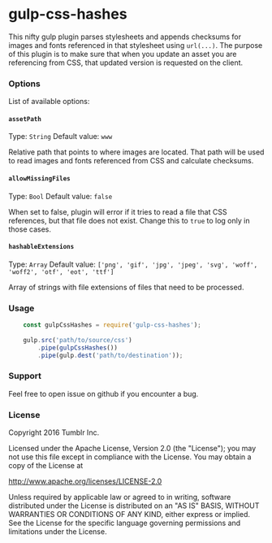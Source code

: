 # gulp-css-hashes

This nifty gulp plugin parses stylesheets and appends checksums for images and fonts referenced in that stylesheet using `url(...)`.
The purpose of this plugin is to make sure that when you update an asset you are referencing from CSS, that updated version is requested on the client.
 
### Options

List of available options:

#### `assetPath`
Type: `String`
Default value: `www`

Relative path that points to where images are located. That path will be used to read images and fonts referenced from CSS and calculate checksums.

#### `allowMissingFiles`
Type: `Bool`
Default value: `false`

When set to false, plugin will error if it tries to read a file that CSS references, but that file does not exist. Change this to `true` to log only in those cases. 

#### `hashableExtensions`
Type: `Array`
Default value: `['png', 'gif', 'jpg', 'jpeg', 'svg', 'woff', 'woff2', 'otf', 'eot', 'ttf']`

Array of strings with file extensions of files that need to be processed.

### Usage

```javascript
    const gulpCssHashes = require('gulp-css-hashes');
    
    gulp.src('path/to/source/css')
        .pipe(gulpCssHashes())
        .pipe(gulp.dest('path/to/destination'));
```

### Support

Feel free to open issue on github if you encounter a bug.

### License

Copyright 2016 Tumblr Inc.

Licensed under the Apache License, Version 2.0 (the "License");
you may not use this file except in compliance with the License.
You may obtain a copy of the License at

   http://www.apache.org/licenses/LICENSE-2.0

Unless required by applicable law or agreed to in writing, software
distributed under the License is distributed on an "AS IS" BASIS,
WITHOUT WARRANTIES OR CONDITIONS OF ANY KIND, either express or implied.
See the License for the specific language governing permissions and
limitations under the License.

